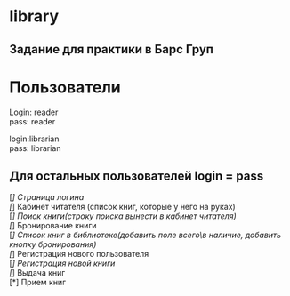 # library
Задание для практики в Барс Груп
--------
# Пользователи  
Login: reader  
pass: reader  
  
login:librarian  
pass: librarian  
  
Для остальных пользователей login = pass
--------
[*] Страница логина  
[*] Кабинет читателя (список книг, которые у него на руках)  
    [*] Поиск книги(строку поиска вынести в кабинет читателя)  
	[*] Бронирование книги  
[*] Список книг в библиотеке(добавить поле всего\в наличие, добавить кнопку бронирования)  
[*] Регистрация нового пользователя  
[*] Регистрация новой книги  
[*] Выдача книг   
[*] Прием книг   
